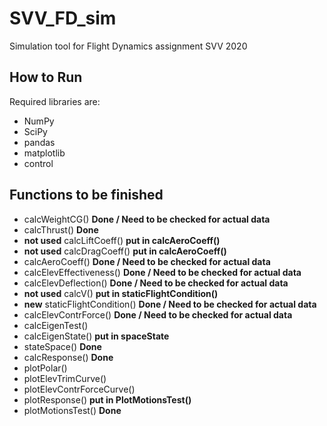 # SVV_FD_sim
Simulation tool for Flight Dynamics assignment SVV 2020

## How to Run
Required libraries are:
- NumPy 
- SciPy
- pandas
- matplotlib
- control

## Functions to be finished
- calcWeightCG() **Done / Need to be checked for actual data**
- calcThrust() **Done**
- **not used** calcLiftCoeff() **put in calcAeroCoeff()**
- **not used** calcDragCoeff() **put in calcAeroCoeff()**
- calcAeroCoeff() **Done / Need to be checked for actual data**
- calcElevEffectiveness() **Done / Need to be checked for actual data**
- calcElevDeflection() **Done / Need to be checked for actual data**
- **not used** calcV() **put in staticFlightCondition()**
- **new** staticFlightCondition() **Done / Need to be checked for actual data**
- calcElevContrForce() **Done / Need to be checked for actual data**
- calcEigenTest()
- calcEigenState() **put in spaceState**
- stateSpace() **Done** 
- calcResponse() **Done**
- plotPolar()
- plotElevTrimCurve() 
- plotElevContrForceCurve()
- plotResponse() **put in PlotMotionsTest()**
- plotMotionsTest() **Done**
